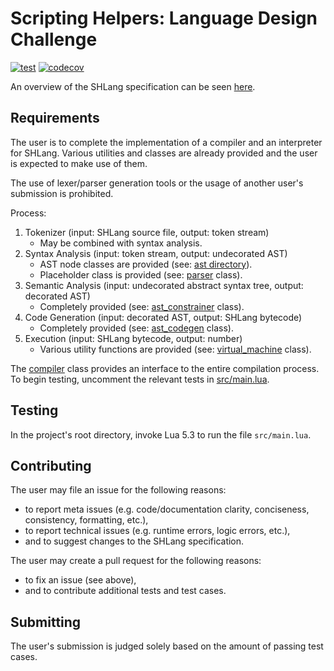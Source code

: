 # Scripting Helpers: Language Design Challenge
[![test](https://github.com/cntkillme/sh-challenge-language-design/workflows/test/badge.svg)](https://github.com/cntkillme/sh-challenge-language-design/actions)
[![codecov](https://codecov.io/gh/cntkillme/sh-challenge-language-design/branch/master/graph/badge.svg)](https://codecov.io/gh/cntkillme/sh-challenge-language-design)

An overview of the SHLang specification can be seen [here](doc/contents.md).

## Requirements
The user is to complete the implementation of a compiler and an interpreter for SHLang. Various utilities and classes are already provided and the user is expected to make use of them.

The use of lexer/parser generation tools or the usage of another user's submission is prohibited.

Process:
1. Tokenizer (input: SHLang source file, output: token stream)
	- May be combined with syntax analysis.
2. Syntax Analysis (input: token stream, output: undecorated AST)
	- AST node classes are provided (see: [ast directory](src/compiler/ast)).
	- Placeholder class is provided (see: [parser](src/compiler/parser.lua) class).
3. Semantic Analysis (input: undecorated abstract syntax tree, output: decorated AST)
	- Completely provided (see: [ast_constrainer](src/compiler/visitors/ast-constrainer.lua) class).
4. Code Generation (input: decorated AST, output: SHLang bytecode)
	- Completely provided (see: [ast_codegen](src/compiler/visitors/ast-codegen.lua) class).
5. Execution (input: SHLang bytecode, output: number)
	- Various utility functions are provided (see: [virtual_machine](src/virtual-machine.lua) class).

The [compiler](src/compiler/compiler.lua) class provides an interface to the entire compilation process. To begin testing, uncomment the relevant tests in [src/main.lua](src/main.lua).

## Testing
In the project's root directory, invoke Lua 5.3 to run the file `src/main.lua`.

## Contributing
The user may file an issue for the following reasons:
- to report meta issues (e.g. code/documentation clarity, conciseness, consistency, formatting, etc.),
- to report technical issues (e.g. runtime errors, logic errors, etc.),
- and to suggest changes to the SHLang specification.

The user may create a pull request for the following reasons:
- to fix an issue (see above),
- and to contribute additional tests and test cases.

## Submitting
The user's submission is judged solely based on the amount of passing test cases.
